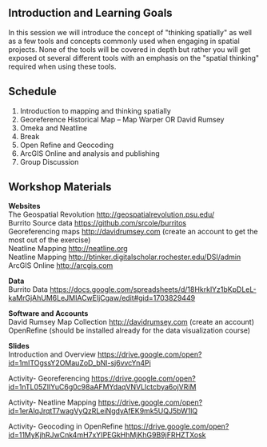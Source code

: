 ## Introduction and Learning Goals

In this session we will introduce the concept of "thinking spatially" as well as a few tools and concepts commonly used when engaging in spatial projects.  None of the tools will be covered in depth but rather you will get exposed ot several different tools with an emphasis on the "spatial thinking" required when using these tools.

## Schedule
1. Introduction to mapping and thinking spatially
2. Georeference Historical Map – Map Warper OR David Rumsey
3. Omeka and Neatline
4. Break 
5. Open Refine and Geocoding
7. ArcGIS Online and analysis and publishing
8. Group Discussion

## Workshop Materials
**Websites**  
The Geospatial Revolution http://geospatialrevolution.psu.edu/  
Burrito Source data https://github.com/srcole/burritos  
Georeferencing maps http://davidrumsey.com (create an account to get the most out of the exercise)  
Neatline Mapping http://neatline.org  
Neatline Mapping http://btinker.digitalscholar.rochester.edu/DSI/admin  
ArcGIS Online http://arcgis.com  

**Data**  
Burrito Data https://docs.google.com/spreadsheets/d/18HkrklYz1bKpDLeL-kaMrGjAhUM6LeJMIACwEljCgaw/edit#gid=1703829449  

**Software and Accounts**  
David Rumsey Map Collection http://davidrumsey.com (create an account)  
OpenRefine (should be installed already for the data visualization course)

**Slides**  
Introduction and Overview https://drive.google.com/open?id=1mITOgssY2OMauZoD_bNl-sj6vvcYn4Pi  
  
Activity- Georeferencing https://drive.google.com/open?id=1nTL05ZlIYuC6g0c98aAFMYdaqVNVLlctcbya6ojVRiM  
  
Activity- Neatline Mapping https://drive.google.com/open?id=1erAlqJrqtT7wagVyQzRLeiNgdyAfEK9mk5UQJ5bW1lQ  
  
Activity- Geocoding in OpenRefine https://drive.google.com/open?id=11MyKjhRJwCnk4mH7xYIPEGkHhMjKhG9B9jFRHZTXosk  
